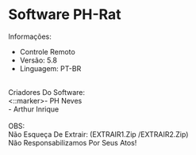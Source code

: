 # Software PH-Rat </br>
Informações: </br>
- Controle Remoto </br>
- Versão: 5.8 </br>
- Linguagem: PT-BR </br>
</br>
Criadores Do Software: </br>
<::marker>- PH Neves </br>
- Arthur Inrique </br>
</br>
OBS: </br>
Não Esqueça De Extrair: (EXTRAIR1.Zip /EXTRAIR2.Zip) </br>
Não Responsabilizamos Por Seus Atos!</br>
</br>
</br>
